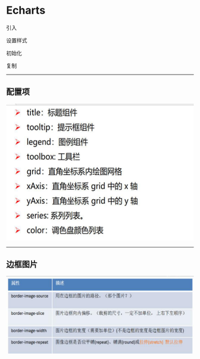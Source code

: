 # Echarts

引入

设置样式

初始化

复制

---

## 配置项

![可视化](笔记截图/可视化.png)

---

## 边框图片

![边框图片](笔记截图/边框图片.png)

